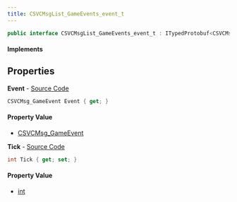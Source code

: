 ```yaml
---
title: CSVCMsgList_GameEvents_event_t
---
```


```csharp
public interface CSVCMsgList_GameEvents_event_t : ITypedProtobuf<CSVCMsgList_GameEvents_event_t>, INativeHandle
```

#### Implements

## Properties

**Event** - [Source Code](https://github.com/swiftly-solution/swiftlys2/blob/master/managed/src/SwiftlyS2.Generated/Protobufs/Interfaces/CSVCMsgList_GameEvents_event_t.cs#L16)

```csharp
CSVCMsg_GameEvent Event { get; }
```

#### Property Value

- [CSVCMsg_GameEvent](/docs/api/shared/protobufdefinitions/csvcmsg_gameevent)

**Tick** - [Source Code](https://github.com/swiftly-solution/swiftlys2/blob/master/managed/src/SwiftlyS2.Generated/Protobufs/Interfaces/CSVCMsgList_GameEvents_event_t.cs#L13)

```csharp
int Tick { get; set; }
```

#### Property Value

- [int](https://learn.microsoft.com/dotnet/api/system.int32)

